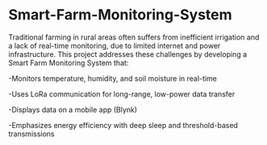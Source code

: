# Smart-Farm-Monitoring-System
Traditional farming in rural areas often suffers from inefficient irrigation and a lack of real-time monitoring, due to limited internet and power infrastructure. This project addresses these challenges by developing a Smart Farm Monitoring System that:

-Monitors temperature, humidity, and soil moisture in real-time

-Uses LoRa communication for long-range, low-power data transfer

-Displays data on a mobile app (Blynk)

-Emphasizes energy efficiency with deep sleep and threshold-based transmissions
